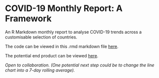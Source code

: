 # COVID-19 Monthly Report: A Framework
An R Markdown monthly report to analyse COVID-19 trends across a customisable selection of countries.

The code can be viewed in this .rmd markdown file [here](https://github.com/ctedja/covid_monthly_report/blob/main/COVID-19%20Regional%20Monthly%20Report.Rmd).

The potential end product can be viewed [here](https://ctedja.github.io/covid_monthly_report/). 

*Open to collaboration. (One potential next step could be to change the line chart into a 7-day rolling average).*
